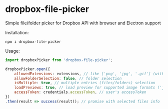 # dropbox-file-picker
Simple file/folder picker for Dropbox API with browser and Electron support

Installation:

`npm i dropbox-file-picker`


Usage:
```javascript
import dropboxPicker from 'dropbox-file-picker';

dropboxPicker.open({
    allowedExtensions: extensions, // like ['png', 'jpg', '.gif'] (with or without dot)
    allowFolderSelection: false, // folder selection
    isMultiple: true, // multiple entries (files/folders) selection
    loadPreviews: true, // load preview for supported image formats ('jpg', 'jpeg', 'png', 'tiff', 'tif', 'gif', 'bmp')
    accessToken: credentials.accessToken, // user's accessToken
})
.then(result => success(result)); // promise with selected files info
```

